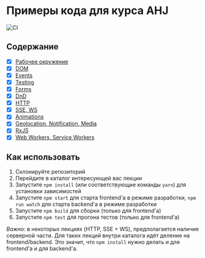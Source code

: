 # Примеры кода для курса AHJ
![CI](https://github.com/Quasar-an/ahj-code-master/actions/workflows/web.yml/badge.svg)
## Содержание

* [x] [Рабочее окружение](/env)
* [x] [DOM](/dom)
* [x] [Events](/events)
* [x] [Testing](/testing)
* [x] [Forms](/forms)
* [x] [DnD](/dnd)
* [x] [HTTP](/http)
* [x] [SSE, WS](/sse-ws)
* [x] [Animations](/anim)
* [x] [Geolocation, Notification, Media](/geo)
* [x] [RxJS](/rxjs)
* [x] [Web Workers, Service Workers](/workers)

## Как использовать

1. Склонируйте репозиторий
1. Перейдите в каталог интересующей вас лекции
1. Запустите `npm install` (или соответствующие команды `yarn`) для установки зависимостей
1. Запустите `npm start` для старта frontend'а в режиме разработки, `npm run watch` для старта backend'а в режиме разработки
1. Запустите `npm build` для сборки (только для frontend'а)
1. Запустите `npm test` для прогона тестов (только для frontend'а)

*Важно*: в некоторых лекциях (HTTP, SSE + WS), предполагается наличие серверной части. Для таких лекций внутри каталога идёт деление на frontend/backend. Это значит, что `npm install` нужно делать и для frontend'а и для backend'а.

